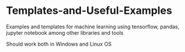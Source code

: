 # Templates-and-Useful-Examples
Examples and templates for machine learning using tensorflow, pandas, jupyter notebook among other libraries and tools

Should work both in Windows and Linux OS
